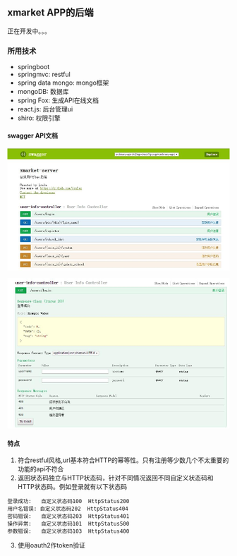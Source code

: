 ## xmarket APP的后端

正在开发中。。。

### 所用技术

- springboot
- springmvc: restful
- spring data mongo: mongo框架
- mongoDB: 数据库
- spring Fox: 生成API在线文档
- react.js: 后台管理ui
- shiro: 权限引擎

#### swagger API文档
![user](screenshot/api.jpg)

![login](screenshot/api1.jpg)


#### 特点

1. 符合restful风格,url基本符合HTTP的幂等性。只有注册等少数几个不太重要的功能的api不符合
2. 返回状态码独立与HTTP状态码，针对不同情况返回不同自定义状态码和HTTP状态码。例如登录就有以下状态码
```
登录成功:   自定义状态码100  HttpStatus200
用户名错误: 自定义状态码202  HttpStatus404
密码错误:   自定义状态码203  HttpStatus401
操作异常:   自定义状态码101  HttpStatus500
参数错误:   自定义状态码103  HttpStatus400
```
3. 使用oauth2作token验证